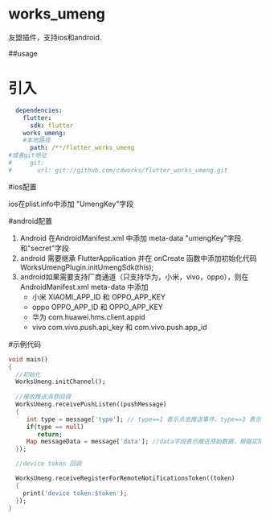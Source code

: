 # works_umeng

友盟插件，支持ios和android.

##usage

# 引入

```yaml
  dependencies:
    flutter:
      sdk: flutter
    works_umeng:
    #本地路径
      path: /**/flutter_works_umeng
#或者git地址
#	  git:
#       url: git://github.com/cdworks/flutter_works_umeng.git
```

#ios配置

ios在plist.info中添加 "UmengKey"字段

#android配置

1. Android 在AndroidManifest.xml 中添加 meta-data "umengKey"字段和"secret"字段
2. android 需要继承 FlutterApplication  并在 onCreate 函数中添加初始化代码  WorksUmengPlugin.initUmengSdk(this);
3. android如果需要支持厂商通道（只支持华为，小米，vivo，oppo），则在 AndroidManifest.xml meta-data 中添加
   	- 小米 XIAOMI_APP_ID 和 OPPO_APP_KEY
    - oppo OPPO_APP_ID 和 OPPO_APP_KEY
    - 华为 com.huawei.hms.client.appid
    - vivo com.vivo.push.api_key 和 com.vivo.push.app_id

#示例代码

```dart
void main() 
{
  //初始化
  WorksUmeng.initChannel();
  
  //接收推送消息回调
  WorksUmeng.receivePushListen((pushMessage)
  {
     int type = message['type']; // type==1 表示点击推送事件。type==3 表示接收到推送消息
     if(type == null)
     	return;
     Map messageData = message['data']; //data字段表示推送原始数据，根据实际情况解析
  });

  //device token 回调

  WorksUmeng.receiveRegisterForRemoteNotificationsToken((token)
  {
    print('device token:$token');
  });
}
```
